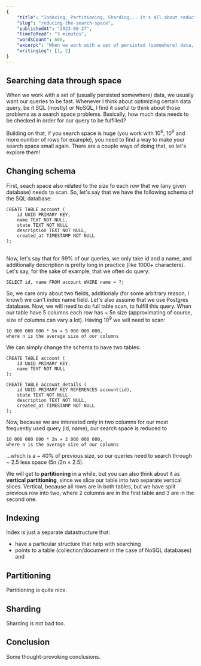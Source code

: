 ```yaml
---
{
    "title": "Indexing, Partitioning, Sharding... it's all about reducing the search space!",
    "slug": "reducing-the-search-space",
    "publishedAt": "2023-08-27",
    "timeToRead": "3 minutes",
    "wordsCount": 600,
    "excerpt": "When we work with a set of persisted (somewhere) data, we obviously want our queries to be fast. Whenever I think about optimizing certain data query, be it SQL (mostly) or NoSQL, I find it useful to think about those problems as a search space problems...",
    "writingLog": [1, 2]
}
---
```


## Searching data through space

When we work with a set of (usually persisted somewhere) data, we usually want our queries to be fast. Whenever I think about optimizing certain data query, be it SQL (mostly) or NoSQL, I find it useful to think about those problems as a search space problems. Basically, how much data needs to be checked in order for our query to be fulfilled?

Building on that, if you search space is huge (you work with 10<sup>6</sup>, 10<sup>9</sup> and more number of rows for example), you need to find a way to make your search space small again. There are a couple ways of doing that, so let's explore them!

## Changing schema

First, seach space also related to the *size* fo each row that we (any given database) needs to scan. So, let's say that we have the following schema of the SQL database: 
```
CREATE TABLE account (
    id UUID PRIMARY KEY,
    name TEXT NOT NULL,
    state TEXT NOT NULL
    description TEXT NOT NULL,
    created_at TIMESTAMP NOT NULL
);
```
\
Now, let's say that for 99% of our queries, we only take id and a name, and additionally description is pretty long in practice (like 1000+ characters). Let's say, for the sake of example, that we often do query:
```
SELECT id, name FROM account WHERE name = ?;
```
So, we care only about two fields, additionaly (for some arbitrary reason, I know!) we can't index name field. Let's also assume that we use Postgres database. Now, we will need to do full table scan, to fulfill this query. When our table have 5 columns each row has ~ 5n size (approximating of course, size of columns can vary a lot). Having 10<sup>9</sup> we will need to scan:
```
10 000 000 000 * 5n = 5 000 000 000,
where n is the average size of our columns
``` 

We can simply change the schema to have two tables:
```
CREATE TABLE account (
    id UUID PRIMARY KEY,
    name TEXT NOT NULL
);

CREATE TABLE account_details (
    id UUID PRIMARY KEY REFERENCES account(id),
    state TEXT NOT NULL
    description TEXT NOT NULL,
    created_at TIMESTAMP NOT NULL
);
```
Now, because we are interested only in two columns for our most frequently used query (id, name), our search space is reduced to 
```
10 000 000 000 * 2n = 2 000 000 000,
where n is the average size of our columns
``` 
...which is a ~ 40% of previous size, so our queries need to search through ~ 2.5 less space (5n /2n = 2.5). 

We will get to **partitioning** in a while, but you can also think about it as **vertical partitioning**, since we slice our table into two separate vertical slices. Vertical, because all rows are in both tables, but we have split previous row into two, where 2 columns are in the first table and 3 are in the second one.

## Indexing

Index is just a separate datastructure that:
* have a particular structure that help with searching
* points to a table (collection/document in the case of NoSQL databases) and  

## Partitioning

Partitioning is quite nice.

## Sharding

Sharding is not bad too.

## Conclusion

Some thought-provoking conclusions.
